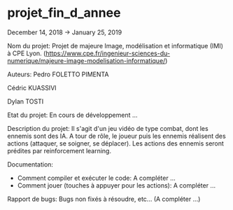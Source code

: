 # projet_fin_d_annee

December 14, 2018   ->    January 25, 2019


Nom du projet:
Projet de majeure Image, modélisation et informatique (IMI) à CPE Lyon.
(https://www.cpe.fr/ingenieur-sciences-du-numerique/majeure-image-modelisation-informatique/)



Auteurs:
Pedro FOLETTO PIMENTA

Cédric KUASSIVI

Dylan TOSTI





Etat du projet:
En cours de développement ...





Description du projet:
Il s'agit d'un jeu vidéo de type combat, dont les ennemis sont des IA. A tour de rôle, le joueur puis les ennemis réalisent des actions (attaquer, se soigner, se déplacer). Les actions des ennemis seront prédites par reinforcement learning.





Documentation:
* Comment compiler et exécuter le code:
A compléter ...
* Comment jouer (touches à appuyer pour les actions):
A compléter ...







Rapport de bugs:
Bugs non fixés à résoudre, etc... (A compléter ...)

